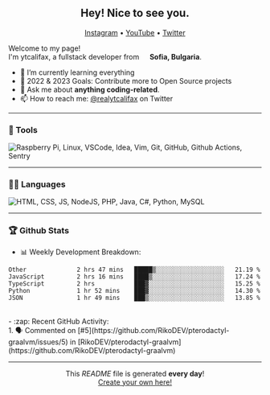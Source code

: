 <h2 align="center">Hey! Nice to see you.</h2>
<p align="center">  
  <a href="https://instagram.com/btrayanovv">Instagram</a> •
  <a href="https://www.youtube.com/channel/UCYFr6dErGictp4nOGnQpQvQ">YouTube</a> •
  <a href="https://twitter.com/realytcalifax">Twitter</a> 
</p>

<p>Welcome to my page! </br> I'm ytcalifax, a fullstack developer from <img src="https://img.icons8.com/color/48/000000/bulgaria-circular.png" width="13"/> <b>Sofia, Bulgaria</b>.</p>

- 🌱 I’m currently learning everything
- 🥅 2022 & 2023 Goals: Contribute more to Open Source projects
- 💬 Ask me about **anything coding-related**.
- 📫 How to reach me: [@realytcalifax](https://twitter.com/realytcalifax) on Twitter

-----
### 🔨 Tools
<p>  
  <img alt="Raspberry Pi, Linux, VSCode, Idea, Vim, Git, GitHub, Github Actions, Sentry" src="https://skillicons.dev/icons?i=raspberrypi,linux,vscode,idea,vim,git,github,githubactions,sentry" />  

-----
### 🧑‍💻 Languages 
<p>  
  <img alt="HTML, CSS, JS, NodeJS, PHP, Java, C#, Python, MySQL" src="https://skillicons.dev/icons?i=html,css,js,nodejs,php,java,cs,python,mysql"/>  
</p>

-----
### 🏆 Github Stats

- :bar_chart: Weekly Development Breakdown:</br>
<!--START_SECTION:waka-->

```text
Other              2 hrs 47 mins   █████▒░░░░░░░░░░░░░░░░░░░   21.19 %
JavaScript         2 hrs 16 mins   ████▒░░░░░░░░░░░░░░░░░░░░   17.24 %
TypeScript         2 hrs           ███▓░░░░░░░░░░░░░░░░░░░░░   15.25 %
Python             1 hr 52 mins    ███▓░░░░░░░░░░░░░░░░░░░░░   14.30 %
JSON               1 hr 49 mins    ███▒░░░░░░░░░░░░░░░░░░░░░   13.85 %
```

<!--END_SECTION:waka-->
</br>
- :zap: Recent GitHub Activity:</br>
<!--START_SECTION:activity-->
1. 🗣 Commented on [#5](https://github.com/RikoDEV/pterodactyl-graalvm/issues/5) in [RikoDEV/pterodactyl-graalvm](https://github.com/RikoDEV/pterodactyl-graalvm)
<!--END_SECTION:activity-->

------------
<p align="center">This <i>README</i> file is generated <b>every day</b>!</br><a href="https://medium.com/@th.guibert/how-to-create-a-self-updating-readme-md-for-your-github-profile-f8b05744ca91">Create your own here!</a></p>
